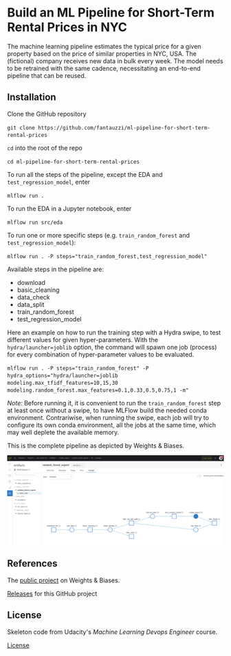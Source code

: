 # Build an ML Pipeline for Short-Term Rental Prices in NYC
The machine learning pipeline estimates the typical price for a given property based 
on the price of similar properties in NYC, USA. The (fictional) company receives new data in bulk every week. The 
model needs to be retrained with the same cadence, necessitating an end-to-end pipeline that can be reused.

## Installation

Clone the GitHub repository

`git clone https://github.com/fantauzzi/ml-pipeline-for-short-term-rental-prices`

`cd` into the root of the repo

`cd ml-pipeline-for-short-term-rental-prices`

To run all the steps of the pipeline, except the EDA and `test_regression_model`, enter

`mlflow run .`

To run the EDA in a Jupyter notebook, enter

`mlflow run src/eda`

To run one or more specific steps (e.g. `train_random_forest` and `test_regression_model`):

`mlflow run . -P steps="train_random_forest,test_regression_model"`

Available steps in the pipeline are:
- download
 - basic_cleaning
 - data_check
 - data_split
 - train_random_forest
 - test_regression_model

Here an example on how to run the training step with a Hydra swipe, to test different values for given hyper-parameters.
With the `hydra/launcher=joblib` option, the command will spawn one job (process) for every combination of 
hyper-parameter values to be evaluated.

`mlflow run . -P steps="train_random_forest" -P hydra_options="hydra/launcher=joblib modeling.max_tfidf_features=10,15,30 modeling.random_forest.max_features=0.1,0.33,0.5,0.75,1 -m"`

*Note:* Before running it, it is convenient to run the `train_random_forest` step at least once without a swipe, to have MLFlow build the 
needed conda environment. Contrariwise, when running the swipe, each job will try to configure its own
conda environment, all the jobs at the same time, which may well deplete the available memory.

This is the complete pipeline as depicted by Weights & Biases.

![Pipeline in B&W](images/screenshot.png)

## References

The [public project](https://wandb.ai/fantauzzi/nyc_airbnb) on Weights & Biases.

[Releases](https://github.com/fantauzzi/ml-pipeline-for-short-term-rental-prices/releases) for this GitHub project

## License

Skeleton code from Udacity's *Machine Learning Devops Engineer* course.

[License](LICENSE.txt)
